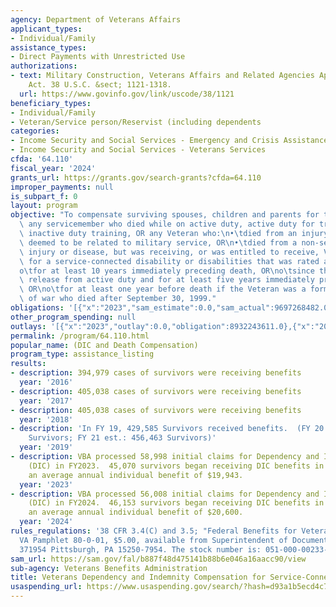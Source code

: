 ```yaml
---
agency: Department of Veterans Affairs
applicant_types:
- Individual/Family
assistance_types:
- Direct Payments with Unrestricted Use
authorizations:
- text: Military Construction, Veterans Affairs and Related Agencies Appropriation
    Act. 38 U.S.C. &sect; 1121-1318.
  url: https://www.govinfo.gov/link/uscode/38/1121
beneficiary_types:
- Individual/Family
- Veteran/Service person/Reservist (including dependents
categories:
- Income Security and Social Services - Emergency and Crisis Assistance
- Income Security and Social Services - Veterans Services
cfda: '64.110'
fiscal_year: '2024'
grants_url: https://grants.gov/search-grants?cfda=64.110
improper_payments: null
is_subpart_f: 0
layout: program
objective: "To compensate surviving spouses, children and parents for the death of\
  \ any servicemember who died while on active duty, active duty for training, or\
  \ inactive duty training, OR any Veteran who:\n•\tdied from an injury or disease\
  \ deemed to be related to military service, OR\n•\tdied from a non-service related\
  \ injury or disease, but was receiving, or was entitled to receive, VA Compensation\
  \ for a service-connected disability or disabilities that was rated as totally disabling:\n\
  o\tfor at least 10 years immediately preceding death, OR\no\tsince the Veteran's\
  \ release from active duty and for at least five years immediately preceding death,\
  \ OR\no\tfor at least one year before death if the Veteran was a former prisoner\
  \ of war who died after September 30, 1999."
obligations: '[{"x":"2023","sam_estimate":0.0,"sam_actual":9697268482.0,"usa_spending_actual":8932243611.0},{"x":"2024","sam_estimate":0.0,"sam_actual":10466297720.0,"usa_spending_actual":8872130371.0},{"x":"2025","sam_estimate":0.0,"sam_actual":10780286754.0,"usa_spending_actual":5956498798.0}]'
other_program_spending: null
outlays: '[{"x":"2023","outlay":0.0,"obligation":8932243611.0},{"x":"2024","outlay":0.0,"obligation":8872130371.0},{"x":"2025","outlay":0.0,"obligation":5956498798.0}]'
permalink: /program/64.110.html
popular_name: (DIC and Death Compensation)
program_type: assistance_listing
results:
- description: 394,979 cases of survivors were receiving benefits
  year: '2016'
- description: 405,038 cases of survivors were receiving benefits
  year: '2017'
- description: 405,038 cases of survivors were receiving benefits
  year: '2018'
- description: 'In FY 19, 429,585 Survivors received benefits.  (FY 20 est.: 443,288
    Survivors; FY 21 est.: 456,463 Survivors)'
  year: '2019'
- description: VBA processed 58,998 initial claims for Dependency and Indemnity Compensation
    (DIC) in FY2023.  45,070 survivors began receiving DIC benefits in FY2023 for
    an average annual individual benefit of $19,943.
  year: '2023'
- description: VBA processed 56,008 initial claims for Dependency and Indemnity Compensation
    (DIC) in FY2024.  46,153 survivors began receiving DIC benefits in FY2024 for
    an average annual individual benefit of $20,600.
  year: '2024'
rules_regulations: '38 CFR 3.4(C) and 3.5; "Federal Benefits for Veterans and Dependents,"
  VA Pamphlet 80-0-01, $5.00, available from Superintendent of Documents, P.O. Box
  371954 Pittsburgh, PA 15250-7954. The stock number is: 051-000-00233-4'
sam_url: https://sam.gov/fal/b887f48d475141b88b6e046a16aacc90/view
sub-agency: Veterans Benefits Administration
title: Veterans Dependency and Indemnity Compensation for Service-Connected Death
usaspending_url: https://www.usaspending.gov/search/?hash=d93a1b5ecd4c746284c0f6b5e3242f1f
---
```

